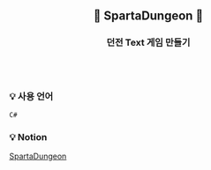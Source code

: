 
<br/>

## <p align="center"> :ghost:  SpartaDungeon :ghost:

### <p align="center"> 던전 Text 게임 만들기 </p> 

<br/>
<br/>

### :bulb: 사용 언어
```
C#
```

### :bulb: Notion  
[SpartaDungeon](https://www.notion.so/SpartaDungeon-efc3d8fed78549ababfbe262cf66e93f)
